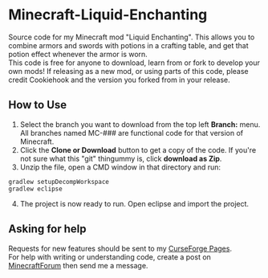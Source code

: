  # Minecraft-Liquid-Enchanting	
 Source code for my Minecraft mod "Liquid Enchanting". This allows you to combine armors and swords with potions in a crafting table, and get that potion effect whenever the armor is worn.	
 This code is free for anyone to download, learn from or fork to develop your own mods! If releasing as a new mod, or using parts of this code, please credit Cookiehook and the version you forked from in your release.	
 
  ## How to Use	
 1. Select the branch you want to download from the top left **Branch:** menu. All branches named MC-### are functional code for that version of Minecraft.	
 2. Click the **Clone or Download** button to get a copy of the code. If you're not sure what this "git" thingummy is, click **download as Zip**.	
 3. Unzip the file, open a CMD window in that directory and run:	
 ```	
 gradlew setupDecompWorkspace	
 gradlew eclipse	
 ```	
 4. The project is now ready to run. Open eclipse and import the project.	
 
  ## Asking for help	
 Requests for new features should be sent to my [CurseForge Pages](https://minecraft.curseforge.com/projects/liquid-enchanting).	
 For help with writing or understanding code, create a post on [MinecraftForum](https://www.minecraftforum.net/forums/mapping-and-modding-java-edition/minecraft-mods/modification-development) then send me a message.